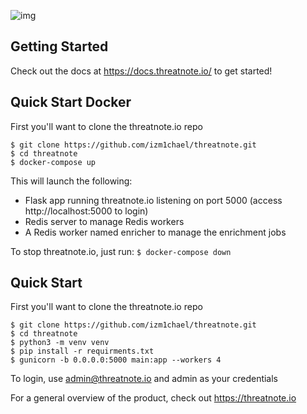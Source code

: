 ![img](https://i.imgur.com/xqc8bGL.png)

## Getting Started
Check out the docs at https://docs.threatnote.io/ to get started!

## Quick Start Docker
First you'll want to clone the threatnote.io repo
```
$ git clone https://github.com/izm1chael/threatnote.git
$ cd threatnote
$ docker-compose up
```

This will launch the following:

- Flask app running threatnote.io listening on port 5000 (access http://localhost:5000 to login)
- Redis server to manage Redis workers
- A Redis worker named enricher to manage the enrichment jobs

To stop threatnote.io, just run:
`$ docker-compose down`


## Quick Start
First you'll want to clone the threatnote.io repo
```
$ git clone https://github.com/izm1chael/threatnote.git
$ cd threatnote
$ python3 -m venv venv
$ pip install -r requirments.txt
$ gunicorn -b 0.0.0.0:5000 main:app --workers 4
```

To login, use admin@threatnote.io and admin as your credentials

For a general overview of the product, check out https://threatnote.io
